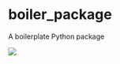 # boiler_package
A boilerplate Python package

<img src=https://i.ibb.co/3NFH646/keras-model-to-talos.gif>
